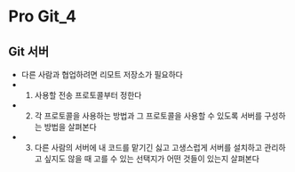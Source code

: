 #  Pro Git_4
## Git 서버
* 다른 사람과 협업하려면 리모트 저장소가 필요하다
* 1. 사용할 전송 프로토콜부터 정한다
* 2. 각 프로토콜을 사용하는 방법과 그 프로토콜을 사용할 수 있도록 서버를 구성하는 방법을 살펴본다
* 3. 다른 사람의 서버에 내 코드를 맡기긴 싫고 고생스럽게 서버를 설치하고 관리하고 싶지도 않을 때 고를 수 있는 선택지가 어떤 것들이 있는지 살펴본다
